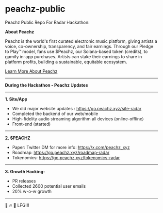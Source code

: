 # peachz-public
Peachz Public Repo For Radar Hackathon: 

**About Peachz**

Peachz is the world's first curated electronic music platform, giving artists a voice, co-ownership, transparency, and fair earnings. Through our Pledge to Play™ model, fans use $Peachz, our Solana-based token (credits), to gamify in-app purchases. Artists can stake their earnings to share in platform profits, building a sustainable, equitable ecosystem.

[Learn More About Peachz](https://go.peachz.xyz/site-radar)


---

**During the Hackathon - Peachz Updates**

---

**1. Site/App**

- We did major website updates : https://go.peachz.xyz/site-radar
- Completed the backend of our web/mobile
- High-fidelity audio streaming algorithm all devices (online-offline)
- Front-end (started)

---


**2. $PEACHZ**

- Paper: Twitter DM for more info: https://x.com/peachz_xyz
- Roadmap: https://go.peachz.xyz/roadmap-radar
- Tokenomics: https://go.peachz.xyz/tokenomics-radar

---


**3. Growth Hacking:**
 
- PR releases
- Collected 2600 potential user emails
- 20% w-o-w growth

---

🍑 🔥 🚀 LFG!!! 
